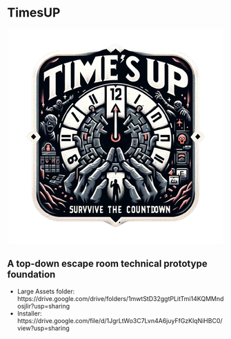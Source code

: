 <h1>TimesUP</h1>
<div align="center">
  <img src="Logo-Icon.png">
</div>

<h2>A top-down escape room technical prototype foundation</h2>

<ul>
<li>Large Assets folder: https://drive.google.com/drive/folders/1mwtStD32ggtPLitTmi14KQMMndosjlir?usp=sharing</li>
<li>Installer: https://drive.google.com/file/d/1JgrLtWo3C7Lvn4A6juyFfGzKlqNiHBC0/view?usp=sharing</li>
</ul>
